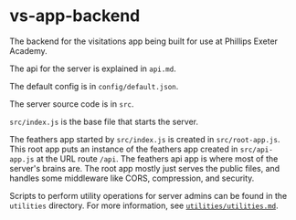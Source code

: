 # vs-app-backend
The backend for the visitations app being built for use at Phillips Exeter Academy.

The api for the server is explained in `api.md`.

The default config is in `config/default.json`.

The server source code is in `src`.

`src/index.js` is the base file that starts the server.

The feathers app started by `src/index.js` is created in `src/root-app.js`.  This root app puts an instance of the feathers app created in `src/api-app.js` at the URL route `/api`.  The feathers api app is where most of the server's brains are.  The root app mostly just serves the public files, and handles some middleware like CORS, compression, and security.

Scripts to perform utility operations for server admins can be found in the `utilities` directory.  For more information, see [`utilities/utilities.md`](utilities/utilities.md).
